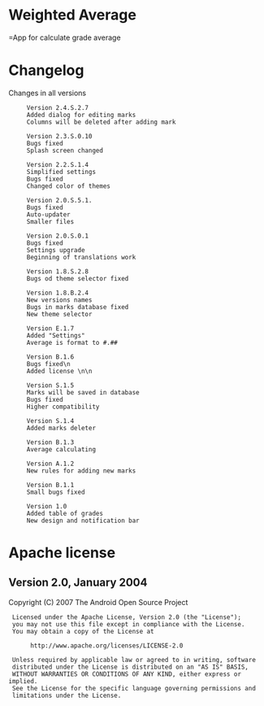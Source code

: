 # Weighted Average
=App for calculate grade average

# Changelog
Changes in all versions

         Version 2.4.S.2.7
         Added dialog for editing marks
         Columns will be deleted after adding mark
         
         Version 2.3.S.0.10
         Bugs fixed
         Splash screen changed

         Version 2.2.S.1.4
         Simplified settings
         Bugs fixed
         Changed color of themes
         
         Version 2.0.S.5.1.
         Bugs fixed
         Auto-updater
         Smaller files

         Version 2.0.S.0.1
         Bugs fixed
         Settings upgrade
         Beginning of translations work

         Version 1.8.S.2.8
         Bugs od theme selector fixed
         
         Version 1.8.B.2.4
         New versions names
         Bugs in marks database fixed
         New theme selector

         Version E.1.7
         Added "Settings"
         Average is format to #.##

         Version B.1.6
         Bugs fixed\n
         Added license \n\n

         Version S.1.5
         Marks will be saved in database
         Bugs fixed
         Higher compatibility

         Version S.1.4
         Added marks deleter

         Version B.1.3
         Average calculating

         Version A.1.2
         New rules for adding new marks

         Version B.1.1
         Small bugs fixed

         Version 1.0
         Added table of grades
         New design and notification bar


# Apache license
## Version 2.0, January 2004
Copyright (C) 2007 The Android Open Source Project

     Licensed under the Apache License, Version 2.0 (the "License");
     you may not use this file except in compliance with the License.
     You may obtain a copy of the License at

          http://www.apache.org/licenses/LICENSE-2.0

     Unless required by applicable law or agreed to in writing, software
     distributed under the License is distributed on an "AS IS" BASIS,
     WITHOUT WARRANTIES OR CONDITIONS OF ANY KIND, either express or implied.
     See the License for the specific language governing permissions and
     limitations under the License.

